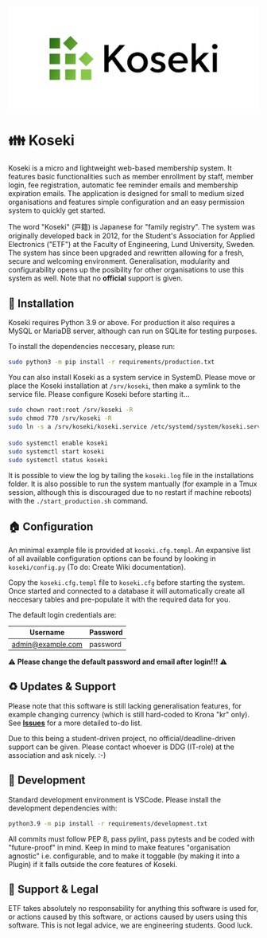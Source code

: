 ![Koseki Logo](https://raw.githubusercontent.com/etf-lth/koseki/master/koseki/themes/koseki/img/logo.png)

# 👪 **Koseki**

Koseki is a micro and lightweight web-based membership system. It features basic functionalities such as member enrollment by staff, member login, fee registration, automatic fee reminder emails and membership expiration emails. The application is designed for small to medium sized organisations and features simple configuration and an easy permission system to quickly get started.

The word "Koseki" (戸籍) is Japanese for "family registry". The system was originally developed back in 2012, for the Student's Association for Applied Electronics ("ETF") at the Faculty of Engineering, Lund University, Sweden. The system has since been upgraded and rewritten allowing for a fresh, secure and welcoming environment. Generalisation, modularity and configurability opens up the posibility for other organisations to use this system as well. Note that no **official** support is given.

## 🔰 **Installation**

Koseki requires Python 3.9 or above. For production it also requires a MySQL or MariaDB server, although can run on SQLite for testing purposes.

To install the dependencies neccesary, please run:

```bash
sudo python3 -m pip install -r requirements/production.txt
```

You can also install Koseki as a system service in SystemD. Please move or place the Koseki installation at `/srv/koseki`, then make a symlink to the service file. Please configure Koseki before starting it...

```bash
sudo chown root:root /srv/koseki -R
sudo chmod 770 /srv/koseki -R
sudo ln -s a /srv/koseki/koseki.service /etc/systemd/system/koseki.service

sudo systemctl enable koseki
sudo systemctl start koseki
sudo systemctl status koseki
```

It is possible to view the log by tailing the `koseki.log` file in the installations folder. It is also possible to run the system mantually (for example in a Tmux session, although this is discouraged due to no restart if machine reboots) with the `./start_production.sh` command.

## 🏠 **Configuration**

An minimal example file is provided at `koseki.cfg.templ`. An expansive list of all available configuration options can be found by looking in `koseki/config.py` (To do: Create Wiki documentation).

Copy the `koseki.cfg.templ` file to `koseki.cfg` before starting the system. Once started and connected to a database it will automatically create all neccesary tables and pre-populate it with the required data for you.

The default login credentials are:

| Username          | Password |
| ----------------- | -------- |
| admin@example.com | password |

⚠️ **Please change the default password and email after login!!!** ⚠️ 

## ♻️ **Updates & Support**

Please note that this software is still lacking generalisation features, for example changing currency (which is still hard-coded to Krona "kr" only). See [**Issues**](https://github.com/etf-lth/koseki/issues) for a more detailed to-do list.

Due to this being a student-driven project, no official/deadline-driven support can be given. Please contact whoever is DDG (IT-role) at the association and ask nicely. :-)

## 💮 **Development**

Standard development environment is VSCode. Please install the development dependencies with:

```bash
python3.9 -m pip install -r requirements/development.txt
```

All commits must follow PEP 8, pass pylint, pass pytests and be coded with "future-proof" in mind. Keep in mind to make features "organisation agnostic" i.e. configurable, and to make it toggable (by making it into a Plugin) if it falls outside the core features of Koseki.

## 📠 **Support & Legal**

ETF takes absolutely no responsability for anything this software is used for, or actions caused by this software, or actions caused by users using this software. This is not legal advice, we are engineering students. Good luck.
